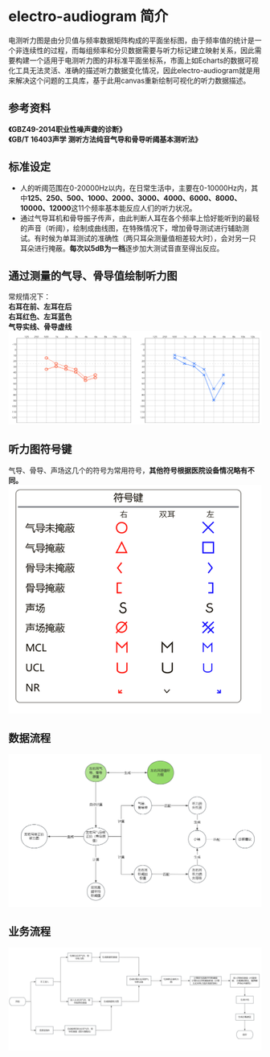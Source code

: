 # electro-audiogram 简介
电测听力图是由分贝值与频率数据矩阵构成的平面坐标图，由于频率值的统计是一个非连续性的过程，而每组频率和分贝数据需要与听力标记建立映射关系，因此需要构建一个适用于电测听力图的非标准平面坐标系，市面上如Echarts的数据可视化工具无法灵活、准确的描述听力数据变化情况，因此electro-audiogram就是用来解决这个问题的工具库，基于此用canvas重新绘制可视化的听力数据描述。

## 参考资料
**《GBZ49-2014职业性噪声聋的诊断》**<br />
**《GB/T 16403声学 测听方法纯音气导和骨导听阈基本测听法》**

## 标准设定
+ 人的听阈范围在0-20000Hz以内，在日常生活中，主要在0-10000Hz内，其中**125、250、500、1000、2000、3000、4000、6000、8000、10000、12000**这11个频率基本能反应人们的听力状况。
+ 通过气导耳机和骨导振子传声，由此判断人耳在各个频率上恰好能听到的最轻的声音（听阈），绘制成曲线图，在特殊情况下，增加骨导测试进行辅助测试。有时候为单耳测试的准确性（两只耳朵测量值相差较大时），会对另一只耳朵进行掩蔽。**每次以5dB为一档**逐步加大测试音直至得出反应。

## 通过测量的气导、骨导值绘制听力图
常规情况下：<br />
**右耳在前、左耳在后<br />
右耳红色、左耳蓝色<br />
气导实线、骨导虚线**
![电测听绘制图](./assets/image/test.png)

## 听力图符号键
气导、骨导、声场这几个的符号为常用符号，**其他符号根据医院设备情况略有不同。**
![符号键](./assets/image/standard.png)

## 数据流程
![数据流程](./assets/image/dataSource.png)

## 业务流程
![业务流程](./assets/image/flow.png)